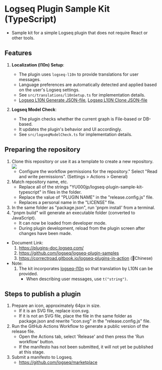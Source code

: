 # Logseq Plugin Sample Kit (TypeScript)

-   Sample kit for a simple Logseq plugin that does not require React or other tools.

## Features

1. **Localization (l10n) Setup**:

    - The plugin uses `logseq-l10n` to provide translations for user messages.
    - Language preferences are automatically detected and applied based on the user's Logseq settings.
    - See `src/translations/l10nSetup.ts` for implementation details.
    - [Logseq L10N Generate JSON-file](https://github.com/YU000jp/logseq-l10n-generate-json), [Logseq L10N Clone JSON-file](https://github.com/YU000jp/logseq-l10n-clone-json)

1. **Logseq Model Check**:
    - The plugin checks whether the current graph is File-based or DB-based.
    - It updates the plugin's behavior and UI accordingly.
    - See `src/logseqModelCheck.ts` for implementation details.

## Preparing the repository

1. Clone this repository or use it as a template to create a new repository. <a href="#"><img src="https://github.com/user-attachments/assets/dcf349bc-fb96-4d4e-afa7-e26aca1efb9d"/></a>
    - Configure the workflow permissions for the repository." Select "Read and write permissions". (Settings > Actions > General)
1. Match repository name, etc.
    - Replace all of the strings "YU000jp/logseq-plugin-sample-kit-typescript" in files in the folder.
    - Replace the value of "PLUGIN NAME" in the "release.config.js" file.
    - Replaces a personal name in the "LICENSE" file.
1. In the same folder as "package.json", run 'pnpm install' from a terminal.
1. "pnpm build" will generate an executable folder (converted to JavaScript).
    - It can now be loaded from developer mode.
    - During plugin development, reload from the plugin screen after changes have been made.

-   Document Link:
    1. https://plugins-doc.logseq.com/
    1. https://github.com/logseq/logseq-plugin-samples
    1. https://correctroad.gitbook.io/logseq-plugins-in-action (👲Chinese)
-   Note:
    1. The kit incorporates [logseq-l10n](https://github.com/sethyuan/logseq-l10n) so that translation by L10N can be provided.
        - When describing user messages, use `t("string")`.

## Steps to publish a plugin

1. Prepare an icon, approximately 64px in size.
    - If it is an SVG file, replace icon.svg.
    - If it is not an SVG file, place the file in the same folder as package.json and rewrite "icon.svg" in the "release.config.js" file.
1. Run the GitHub Actions Workflow to generate a public version of the release file.
    - Open the Actions tab, select 'Release' and then press the 'Run workflow' button.
    - If the manifesto has not been submitted, it will not yet be published at this stage.
1. Submit a manifesto to Logseq.
    - https://github.com/logseq/marketplace
